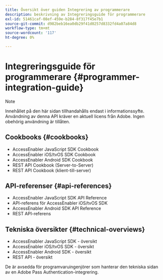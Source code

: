 ```yaml
---
title: Översikt över guiden Integrering av programmerare
description: beskrivning av Integreringsguide för programmerare
exl-id: 51461caf-08ef-459e-b284-8f317f45e7b1
source-git-commit: d982beb16ea0db29f41d0257d8332fd4a07a84d8
workflow-type: tm+mt
source-wordcount: '117'
ht-degree: 0%

---
```


# Integreringsguide för programmerare {#programmer-integration-guide}


>[!NOTE]
>
>Innehållet på den här sidan tillhandahålls endast i informationssyfte. Användning av denna API kräver en aktuell licens från Adobe. Ingen obehörig användning är tillåten.
>

## Cookbooks {#cookbooks}

* AccessEnabler JavaScript SDK Cookbook
* AccessEnabler iOS/tvOS SDK Cookbook
* AccessEnabler Android SDK Cookbook
* REST API Cookbook (Server-to-Server)
* REST API Cookbook (klient-till-server)

## API-referenser {#api-references}

* AccessEnabler JavaScript SDK API Reference
* API-referens för AccessEnabler iOS/tvOS SDK
* AccessEnabler Android SDK API Reference
* REST API-referens

## Tekniska översikter {#technical-overviews}

* AccessEnabler JavaScript SDK - översikt
* AccessEnabler iOS/tvOS SDK - översikt
* AccessEnabler Android SDK - översikt
* REST API - översikt

De är avsedda för programvaruingenjörer som hanterar den tekniska sidan av en Adobe Pass Authentication-integrering.

<!--

>[!MORELIKETHIS]
>
>* Entitlement Flow
>* Programmer Use Cases
>* Error Reporting
>* Identifying Protected Resources
>* Temp Pass
>* Integrating the Media Token Verifier
>* User Metadata
>* Tracking Data in Adobe Pass Authentication
-->
